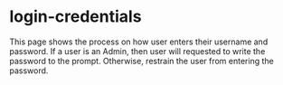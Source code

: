 # login-credentials

This page shows the process on how user enters their username and password. If a user is an Admin, 
then user will requested to write the password to the prompt. Otherwise, restrain the user from entering 
the password.
